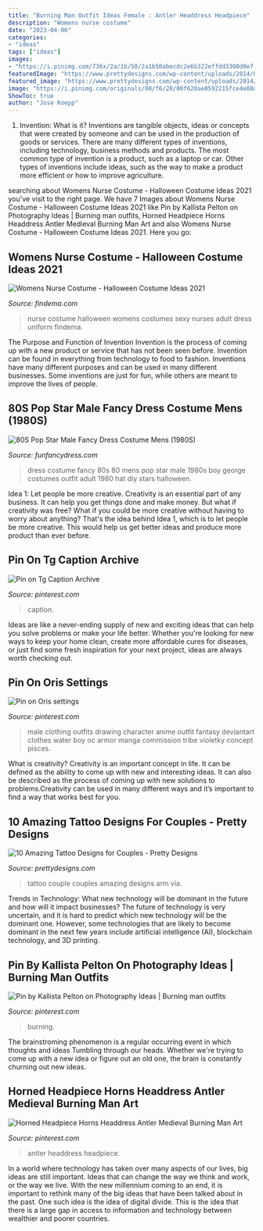 ```yaml
---
title: "Burning Man Outfit Ideas Female : Antler Headdress Headpiece"
description: "Womens nurse costume"
date: "2023-04-06"
categories:
- "ideas"
tags: ["ideas"]
images:
- "https://i.pinimg.com/736x/2a/1b/50/2a1b50abecdc2e6b322effdd3300d0e7.jpg"
featuredImage: "https://www.prettydesigns.com/wp-content/uploads/2014/09/Couple-Arm-Tattoo.jpg"
featured_image: "https://www.prettydesigns.com/wp-content/uploads/2014/09/Couple-Arm-Tattoo.jpg"
image: "https://i.pinimg.com/originals/00/f6/20/00f620ae0592215fce4e08dc69205dd1.jpg"
ShowToc: true
author: "Jose Koepp"
---
```



1. Invention: What is it?
Inventions are tangible objects, ideas or concepts that were created by someone and can be used in the production of goods or services. There are many different types of inventions, including technology, business methods and products. The most common type of invention is a product, such as a laptop or car. Other types of inventions include ideas, such as the way to make a product more efficient or how to improve agriculture.

	

		
searching about Womens Nurse Costume - Halloween Costume Ideas 2021 you've visit to the right page. We have 7 Images about Womens Nurse Costume - Halloween Costume Ideas 2021 like Pin by Kallista Pelton on Photography Ideas | Burning man outfits, Horned Headpiece Horns Headdress Antler Medieval Burning Man Art and also Womens Nurse Costume - Halloween Costume Ideas 2021. Here you go:
		
    
## Womens Nurse Costume - Halloween Costume Ideas 2021

<img loading=lazy src="https://findema.com/wp-content/uploads/2014/10/halloween_20142483.jpg" onerror="this.onerror=null;this.src='https://tse2.mm.bing.net/th?id=OIP.-RGFeCUA_0nX0E3Z1GovxgHaKl&amp;pid=15.1';" alt="Womens Nurse Costume - Halloween Costume Ideas 2021">

_Source: findema.com_

>nurse costume halloween womens costumes sexy nurses adult dress uniform findema. 

	

The Purpose and Function of Invention
Invention is the process of coming up with a new product or service that has not been seen before. Invention can be found in everything from technology to food to fashion. Inventions have many different purposes and can be used in many different businesses. Some inventions are just for fun, while others are meant to improve the lives of people.

    
## 80S Pop Star Male Fancy Dress Costume Mens (1980S)

<img loading=lazy src="https://www.funfancydress.com/media/catalog/product/cache/1/image/1200x/040ec09b1e35df139433887a97daa66f/F/U/FUN2395.jpg" onerror="this.onerror=null;this.src='https://tse2.mm.bing.net/th?id=OIP.MbKeYkk1zRGlUrPfY1g0MgHaPf&amp;pid=15.1';" alt="80S Pop Star Male Fancy Dress Costume Mens (1980S)">

_Source: funfancydress.com_

>dress costume fancy 80s 80 mens pop star male 1980s boy george costumes outfit adult 1980 hat diy stars halloween. 

	

Idea 1: Let people be more creative.
Creativity is an essential part of any business. It can help you get things done and make money. But what if creativity was free? What if you could be more creative without having to worry about anything? That's the idea behind Idea 1, which is to let people be more creative. This would help us get better ideas and produce more product than ever before.

    
## Pin On Tg Caption Archive

<img loading=lazy src="https://i.pinimg.com/736x/ef/49/04/ef49049b9dfa203594f874b0fa2f7716.jpg" onerror="this.onerror=null;this.src='https://tse3.mm.bing.net/th?id=OIP.0Ter0-znCGYbvNldxzXRRgHaFj&amp;pid=15.1';" alt="Pin on Tg Caption Archive">

_Source: pinterest.com_

>caption. 

	

Ideas are like a never-ending supply of new and exciting ideas that can help you solve problems or make your life better. Whether you're looking for new ways to keep your home clean, create more affordable cures for diseases, or just find some fresh inspiration for your next project, ideas are always worth checking out.

    
## Pin On Oris Settings

<img loading=lazy src="https://i.pinimg.com/736x/90/06/16/90061666896670b03a7307349d6cea81--armor-clothing-male-clothing.jpg" onerror="this.onerror=null;this.src='https://tse4.mm.bing.net/th?id=OIP.hmb5WR7bHGsJ99C2N4oHPQHaKe&amp;pid=15.1';" alt="Pin on Oris settings">

_Source: pinterest.com_

>male clothing outfits drawing character anime outfit fantasy deviantart clothes water boy oc armor manga commission tribe violetky concept pisces. 

	

What is creativity?
Creativity is an important concept in life. It can be defined as the ability to come up with new and interesting ideas. It can also be described as the process of coming up with new solutions to problems.Creativity can be used in many different ways and it’s important to find a way that works best for you.

    
## 10 Amazing Tattoo Designs For Couples - Pretty Designs

<img loading=lazy src="https://www.prettydesigns.com/wp-content/uploads/2014/09/Couple-Arm-Tattoo.jpg" onerror="this.onerror=null;this.src='https://tse1.mm.bing.net/th?id=OIP.Q_k2jblee4qROHXjclJj8AAAAA&amp;pid=15.1';" alt="10 Amazing Tattoo Designs for Couples - Pretty Designs">

_Source: prettydesigns.com_

>tattoo couple couples amazing designs arm via. 

	

Trends in Technology: What new technology will be dominant in the future and how will it impact businesses?
The future of technology is very uncertain, and it is hard to predict which new technology will be the dominant one. However, some technologies that are likely to become dominant in the next few years include artificial intelligence (AI), blockchain technology, and 3D printing.

    
## Pin By Kallista Pelton On Photography Ideas | Burning Man Outfits

<img loading=lazy src="https://i.pinimg.com/originals/00/f6/20/00f620ae0592215fce4e08dc69205dd1.jpg" onerror="this.onerror=null;this.src='https://tse4.mm.bing.net/th?id=OIP.RVw1tZkwyX7TrndkoIZ1XQHaKn&amp;pid=15.1';" alt="Pin by Kallista Pelton on Photography Ideas | Burning man outfits">

_Source: pinterest.com_

>burning. 

	

The brainstroming phenomenon is a regular occurring event in which thoughts and ideas Tumbling through our heads. Whether we're trying to come up with a new idea or figure out an old one, the brain is constantly churning out new ideas. 

    
## Horned Headpiece Horns Headdress Antler Medieval Burning Man Art

<img loading=lazy src="https://i.pinimg.com/736x/2a/1b/50/2a1b50abecdc2e6b322effdd3300d0e7.jpg" onerror="this.onerror=null;this.src='https://tse3.mm.bing.net/th?id=OIP.s2Y9eDxJsKrr4PFRAo0VOQHaJ3&amp;pid=15.1';" alt="Horned Headpiece Horns Headdress Antler Medieval Burning Man Art">

_Source: pinterest.com_

>antler headdress headpiece. 

	

In a world where technology has taken over many aspects of our lives, big ideas are still important. Ideas that can change the way we think and work, or the way we live. With the new millennium coming to an end, it is important to rethink many of the big ideas that have been talked about in the past. One such idea is the idea of digital divide. This is the idea that there is a large gap in access to information and technology between wealthier and poorer countries.

